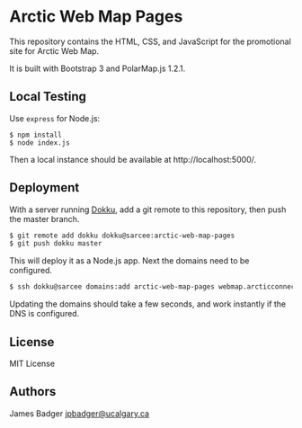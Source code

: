 # Arctic Web Map Pages

This repository contains the HTML, CSS, and JavaScript for the promotional site for Arctic Web Map.

It is built with Bootstrap 3 and PolarMap.js 1.2.1.

## Local Testing

Use `express` for Node.js:

    $ npm install
    $ node index.js

Then a local instance should be available at http://localhost:5000/.

## Deployment

With a server running [Dokku](http://dokku.viewdocs.io/dokku/), add a git remote to this repository, then push the master branch.

```sh
$ git remote add dokku dokku@sarcee:arctic-web-map-pages
$ git push dokku master
```

This will deploy it as a Node.js app. Next the domains need to be configured.

```sh
$ ssh dokku@sarcee domains:add arctic-web-map-pages webmap.arcticconnect.ca webmap.arcticconnect.org arctic-web-map.gswlab.ca
```

Updating the domains should take a few seconds, and work instantly if the DNS is configured.

## License

MIT License

## Authors

James Badger <jpbadger@ucalgary.ca>
